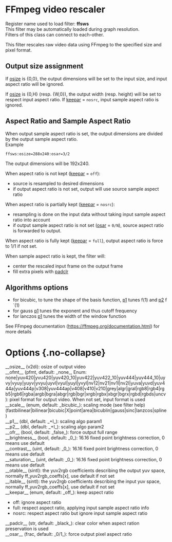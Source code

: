 <!-- automatically generated - do not edit, patch gpac/applications/gpac/gpac.c -->

# FFmpeg video rescaler  
  
Register name used to load filter: __ffsws__  
This filter may be automatically loaded during graph resolution.  
Filters of this class can connect to each-other.  
  
This filter rescales raw video data using FFmpeg to the specified size and pixel format.  

## Output size assignment  
If [osize](#osize) is {0,0}, the output dimensions will be set to the input size, and input aspect ratio will be ignored.  
  
If [osize](#osize) is {0,H} (resp. {W,0}), the output width (resp. height) will be set to respect input aspect ratio. If [keepar](#keepar) = `nosrc`, input sample aspect ratio is ignored.  

## Aspect Ratio and Sample Aspect Ratio  
When output sample aspect ratio is set, the output dimensions are divided by the output sample aspect ratio.  
Example
```
ffsws:osize=288x240:osar=3/2
```
  
The output dimensions will be 192x240.  
  
When aspect ratio is not kept ([keepar](#keepar) = `off`):  

- source is resampled to desired dimensions  
- if output aspect ratio is not set, output will use source sample aspect ratio  

  
When aspect ratio is partially kept ([keepar](#keepar) = `nosrc`):  

- resampling is done on the input data without taking input sample aspect ratio into account  
- if output sample aspect ratio is not set ([osar](#osar) = `0/N`), source aspect ratio is forwarded to output.  

  
When aspect ratio is fully kept ([keepar](#keepar) = `full`), output aspect ratio is force to 1/1 if not set.  
  
When sample aspect ratio is kept, the filter will:  

- center the rescaled input frame on the output frame  
- fill extra pixels with [padclr](#padclr)  

  
## Algorithms options  

- for bicubic, to tune the shape of the basis function, [p1](#p1) tunes f(1) and [p2](#p2) f´(1)  
- for gauss [p1](#p1) tunes the exponent and thus cutoff frequency  
- for lanczos [p1](#p1) tunes the width of the window function  

  
See FFmpeg documentation (https://ffmpeg.org/documentation.html) for more details  
  

# Options  {.no-collapse}  
  
<div markdown class="option">  
<a id="osize" data-level="basic">__osize__</a> (v2di): osize of output video  
</div>  
<div markdown class="option">  
<a id="ofmt" data-level="basic">__ofmt__</a> (pfmt, default: _none_, Enum: none|yuv420|yvu420|yuv420_10|yuv422|yuv422_10|yuv444|yuv444_10|uyvy|vyuy|yuyv|yvyu|uyvl|vyul|yuyl|yvyl|nv12|nv21|nv1l|nv2l|yuva|yuvd|yuv444a|yuv444p|v308|yuv444ap|v408|v410|v210|grey|algr|gral|rgb8|rgb4|rgb5|rgb6|rgba|argb|bgra|abgr|rgb|bgr|xrgb|rgbx|xbgr|bgrx|rgbd|rgbds|uncv): pixel format for output video. When not set, input format is used  
</div>  
  
<div markdown class="option">  
<a id="scale">__scale__</a> (enum, default: _bicubic_): scaling mode (see filter help) (fastbilinear|bilinear|bicubic|X|point|area|bicublin|gauss|sinc|lanzcos|spline)  
</div>  
  
<div markdown class="option">  
<a id="p1">__p1__</a> (dbl, default: _+I_): scaling algo param1  
</div>  
<div markdown class="option">  
<a id="p2">__p2__</a> (dbl, default: _+I_): scaling algo param2  
</div>  
<div markdown class="option">  
<a id="ofr">__ofr__</a> (bool, default: _false_): force output full range  
</div>  
<div markdown class="option">  
<a id="brightness">__brightness__</a> (bool, default: _0_): 16.16 fixed point brightness correction, 0 means use default  
</div>  
<div markdown class="option">  
<a id="contrast">__contrast__</a> (uint, default: _0_): 16.16 fixed point brightness correction, 0 means use default  
</div>  
<div markdown class="option">  
<a id="saturation">__saturation__</a> (uint, default: _0_): 16.16 fixed point brightness correction, 0 means use default  
</div>  
<div markdown class="option">  
<a id="otable">__otable__</a> (sintl): the yuv2rgb coefficients describing the output yuv space, normally ff_yuv2rgb_coeffs[x], use default if not set  
</div>  
<div markdown class="option">  
<a id="itable">__itable__</a> (sintl): the yuv2rgb coefficients describing the input yuv space, normally ff_yuv2rgb_coeffs[x], use default if not set  
</div>  
<div markdown class="option">  
<a id="keepar">__keepar__</a> (enum, default: _off_): keep aspect ratio  

- off: ignore aspect ratio  
- full: respect aspect ratio, applying input sample aspect ratio info  
- nosrc: respect aspect ratio but ignore input sample aspect ratio  
</div>  
  
<div markdown class="option">  
<a id="padclr">__padclr__</a> (str, default: _black_): clear color when aspect ration preservation is used  
</div>  
<div markdown class="option">  
<a id="osar">__osar__</a> (frac, default: _0/1_): force output pixel aspect ratio  
</div>  
  
